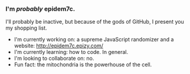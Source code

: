 ### I'm *probably* epidem7c.
I'll probably be inactive, but because of the gods of GitHub, I present you my shopping list.

- I'm currently working on: a supreme JavaScript randomizer and a website: http://epidem7c.epizy.com/
- I'm currently learning: how to code. In general.
- I'm looking to collaborate on: no.
- Fun fact: the mitochondria is the powerhouse of the cell.

<!--
**hyperekt/hyperekt** is a ✨ _special_ ✨ repository because its `README.md` (this file) appears on your GitHub profile.

Here are some ideas to get you started:

- 🔭 I’m currently working on ...
- 🌱 I’m currently learning ...
- 👯 I’m looking to collaborate on ...
- 🤔 I’m looking for help with ...
- 💬 Ask me about ...
- 📫 How to reach me: ...
- 😄 Pronouns: ...
- ⚡ Fun fact: ...
-->
